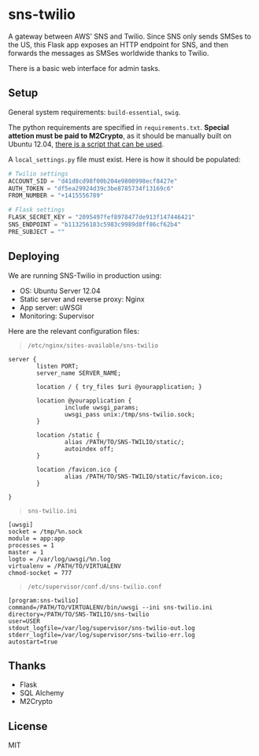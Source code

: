 # sns-twilio

A gateway between AWS' SNS and Twilio. Since SNS only sends SMSes to the US, this Flask app exposes an HTTP endpoint for SNS, and then forwards the messages as SMSes worldwide thanks to Twilio.

There is a basic web interface for admin tasks.

## Setup

General system requirements: `build-essential`, `swig`.

The python requirements are specified in `requirements.txt`. **Special attetion must be paid to M2Crypto**, as it should be manually built on Ubuntu 12.04, [there is a script that can be used](https://github.com/arturhoo/sns-twilio/wiki/M2Crypto-on-Ubuntu-12.04).

A `local_settings.py` file must exist. Here is how it should be populated:

```python
# Twilio settings
ACCOUNT_SID = "d41d8cd98f00b204e9800998ecf8427e"
AUTH_TOKEN = "df5ea29924d39c3be8785734f13169c6"
FROM_NUMBER = "+1415556789"

# Flask settings
FLASK_SECRET_KEY = "2095497fef8978477de913f147446421"
SNS_ENDPOINT = "b113256183c5983c9989d8ff86cf62b4"
PRE_SUBJECT = ""
```

## Deploying

We are running SNS-Twilio in production using:

- OS: Ubuntu Server 12.04
- Static server and reverse proxy: Nginx
- App server: uWSGI
- Monitoring: Supervisor

Here are the relevant configuration files:

> `/etc/nginx/sites-available/sns-twilio`

```
server {
        listen PORT;
        server_name SERVER_NAME;

        location / { try_files $uri @yourapplication; }

        location @yourapplication {
                include uwsgi_params;
                uwsgi_pass unix:/tmp/sns-twilio.sock;
        }

        location /static {
                alias /PATH/TO/SNS-TWILIO/static/;
                autoindex off;
        }

        location /favicon.ico {
                alias /PATH/TO/SNS-TWILIO/static/favicon.ico;
        }

}
```

> `sns-twilio.ini`

```
[uwsgi]
socket = /tmp/%n.sock
module = app:app
processes = 1
master = 1
logto = /var/log/uwsgi/%n.log
virtualenv = /PATH/TO/VIRTUALENV
chmod-socket = 777
```

> `/etc/supervisor/conf.d/sns-twilio.conf`

```
[program:sns-twilio]
command=/PATH/TO/VIRTUALENV/bin/uwsgi --ini sns-twilio.ini
directory=/PATH/TO/SNS-TWILIO/sns-twilio
user=USER
stdout_logfile=/var/log/supervisor/sns-twilio-out.log
stderr_logfile=/var/log/supervisor/sns-twilio-err.log
autostart=true
```

## Thanks

- Flask
- SQL Alchemy
- M2Crypto

## License

MIT
